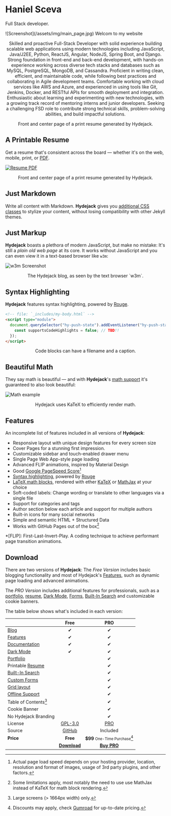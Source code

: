 

# Haniel Sceva

Full Stack developer.  

<p align="left">![Screenshot](/assets/img/main_page.jpg)
Welcom to my website
<p align="center">Skilled and proactive Full-Stack Developer with solid experience building scalable web applications using modern technologies including JavaScript, Java/J2EE, Python, ReactJS, Angular, NodeJS, Spring Boot, and Django. Strong foundation in front-end and back-end development, with hands-on experience working across diverse tech stacks and databases such as MySQL, PostgreSQL, MongoDB, and Cassandra.
Proficient in writing clean, efficient, and maintainable code, while following best practices and collaborating in Agile development teams. Comfortable working with cloud services like AWS and Azure, and experienced in using tools like Git, Jenkins, Docker, and RESTful APIs for smooth deployment and integration. Enthusiastic about learning and experimenting with new technologies, with a growing track record of mentoring interns and junior developers. Seeking a challenging FSD role to contribute strong technical skills, problem-solving abilities, and build impactful solutions. 

<p align="center">Front and center page of a print resume generated by Hydejack.

## A Printable Resume
Get a resume that's consistent across the board — whether it's on the web, mobile, print, or [PDF](https://hydejack.com/assets/Resume.pdf).

[![Resume PDF](https://hydejack.com/assets/img/blog/resume.png)][resume]

<p align="center">Front and center page of a print resume generated by Hydejack.



## Just Markdown
Write all content with Markdown. __Hydejack__ gives you [additional CSS classes](docs/writing.md) to stylize your content, without losing compatibility with other Jekyll themes.


## Just Markup
**Hydejack** boasts a plethora of modern JavaScript, but make no mistake: It's still a _plain old web page_ at its core. It works without JavaScript and you can even view it in a text-based browser like `w3m`:

![w3m Screenshot](https://hydejack.com/assets/img/blog/w3m.png)

<p align="center">The Hydejack blog, as seen by the text browser `w3m`.



## Syntax Highlighting
**Hydejack** features syntax highlighting, powered by [Rouge].

```html
<!-- file: `_includes/my-body.html` -->
<script type="module">
  document.querySelector("hy-push-state").addEventListener("hy-push-state-load", () => {
    const supportsCodeHighlights = false; // TBD!!
  });
</script>
```

<p align="center">Code blocks can have a filename and a caption.



## Beautiful Math
They say math is beautiful — and with **Hydejack**'s [math support][math] it's guaranteed to also look beautiful:

![Math example](https://hydejack.com/assets/img/blog/example-content-iii.jpg)

<p align="center">Hydejack uses KaTeX to efficiently render math.



## Features

An incomplete list of features included in all versions of **Hydejack**:

* Responsive layout with unique design features for every screen size
* Cover Pages for a stunning first impression.
* Customizable sidebar and touch-enabled drawer menu
* Single Page Web App-style page loading
* Advanced FLIP animations, inspired by Material Design
* Good [Google PageSpeed Score][gpss][^11]
* [Syntax highlighting][syntax], powered by [Rouge]
* [LaTeX math blocks][latex], rendered with ether [KaTeX] or [MathJax] at your choice
* Soft-coded labels: Change wording or translate to other languages via a single file
* Support for categories and tags
* Author section below each article and support for multiple authors
* Built-in icons for many social networks
* Simple and semantic HTML + Structured Data
* Works with GitHub Pages out of the box[^12]

[^11]: Actual page load speed depends on your hosting provider, location, resolution and format of images, usage of 3rd party plugins, and other factors.

[^12]: Some limitations apply, most notably the need to use use MathJax instead of KaTeX for math block rendering.

*[FLIP]: First-Last-Invert-Play. A coding technique to achieve performant page transition animations.


## Download

There are two versions of **Hydejack**: The *Free Version* includes basic blogging functionality and most of Hydejack's [Features], such as dynamic page loading and advanced animations.

The *PRO Version* includes additional features for professionals, such as a [portfolio], [resume], [Dark Mode][dark], [Forms], [Built-In Search][search] and customizable cookie banners.

The table below shows what's included in each version:

|                               | Free                | PRO                 |
|:------------------------------|:-------------------:|:-------------------:|
| [Blog]                        | &#x2714;            | &#x2714;            |
| [Features]                    | &#x2714;            | &#x2714;            |
| [Documentation][docs]         | &#x2714;            | &#x2714;            |
| [Dark Mode][dark]             | &#x2714;            | &#x2714;            |
| [Portfolio]                   |                     | &#x2714;            |
| Printable [Resume]            |                     | &#x2714;            |
| [Built-In Search][search]     |                     | &#x2714;            |
| [Custom Forms][forms]         |                     | &#x2714;            |
| [Grid layout][grid]           |                     | &#x2714;            |
| [Offline Support][ofln]       |                     | &#x2714;            |
| Table of Contents[^21]        |                     | &#x2714;            |
| Cookie Banner                 |                     | &#x2714;            |
| No Hydejack Branding          |                     | &#x2714;            |
| License                       | [GPL-3.0][lic]      | [PRO]               |
| Source                        | [GitHub][src]       | Included            |
| __Price__                     | __Free__            | __$99__ <small>One-Time Purchase</small>[^xx] |
|                               | [__Download__][kit] | [__Buy PRO__][buy] |


[^21]: Large screens (> 1664px width) only.

[^xx]: 
    Discounts may apply, check [Gumroad][buy] for up-to-date pricing.
    




[blog]: https://hydejack.com/blog/
[portfolio]: https://hydejack.com/showcase/
[resume]: https://hydejack.com/resume/
[download]: https://hydejack.com/download/
[welcome]: https://hydejack.com/
[forms]: https://hydejack.com/forms-by-example/

[features]: https://hydejack.com/#features
[news]: https://hydejack.com/#build-an-audience
[syntax]: https://hydejack.com/#syntax-highlighting
[latex]: https://hydejack.com/#beautiful-math
[dark]: https://hydejack.com/blog/hydejack/2018-09-01-introducing-dark-mode/
[search]: https://hydejack.com/#_search-input
[grid]: https://hydejack.com/blog/hydejack/

[lic]: LICENSE.md
[pro]: licenses/PRO.md
[docs]: https://hydejack.com/docs/
[ofln]: https://hydejack.com/docs/advanced/#enabling-offline-support
[math]: https://hydejack.com/docs/writing/#adding-math

[kit]: https://github.com/hydecorp/hydejack-starter-kit/releases
[src]: https://github.com/hydecorp/hydejack
[gem]: https://rubygems.org/gems/jekyll-theme-hydejack
[buy]: https://gum.co/nuOluY

[gpss]: https://developers.google.com/speed/pagespeed/insights/?url=https%3A%2F%2Fhydejack.com%2Fdocs%2F
[rouge]: http://rouge.jneen.net
[katex]: https://khan.github.io/KaTeX/
[mathjax]: https://www.mathjax.org/
